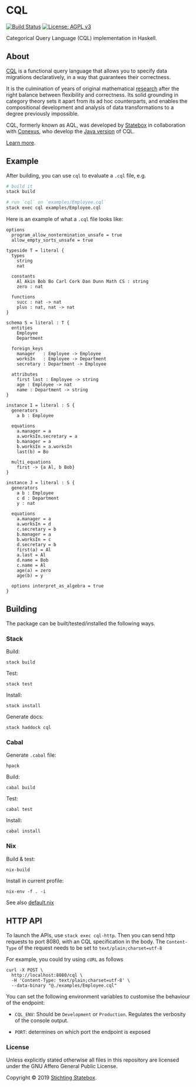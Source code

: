 # CQL

[![Build Status](https://travis-ci.com/statebox/cql.svg?branch=master&token=Ljpteop2x6Z8X4NsFyyn)](https://travis-ci.com/statebox/cql)
[![License: AGPL v3](https://img.shields.io/badge/License-AGPL%20v3-blue.svg)](https://www.gnu.org/licenses/agpl-3.0)

Categorical Query Language (CQL) implementation in Haskell.


## About

[CQL](https://www.categoricaldata.net) is a functional query language that allows you to specify data migrations declaratively, in a way that guarantees their correctness.

It is the culmination of years of original mathematical [research](https://www.categoricaldata.net/papers.php) after the right balance between flexibility and correctness. Its solid grounding in category theory sets it apart from its ad hoc counterparts, and enables the compositional development and analysis of data transformations to a degree previously impossible.

CQL, formerly known as AQL, was developed by [Statebox](https://www.statebox.org) in collaboration with [Conexus](http://conexus.ai/), who develop the [Java version](https://github.com/CategoricalData/cql) of CQL.

[Learn more](https://www.categoricaldata.net).

## Example

After building, you can use `cql` to evaluate a `.cql` file, e.g.

```sh
# build it
stack build

# run `cql` on `examples/Employee.cql`
stack exec cql examples/Employee.cql
```

Here is an example of what a `.cql` file looks like:

```
options
  program_allow_nontermination_unsafe = true
  allow_empty_sorts_unsafe = true

typeside T = literal {
  types
    string
    nat

  constants
    Al Akin Bob Bo Carl Cork Dan Dunn Math CS : string
    zero : nat

  functions
    succ : nat -> nat
    plus : nat, nat -> nat
}

schema S = literal : T {
  entities
    Employee
    Department

  foreign_keys
    manager   : Employee -> Employee
    worksIn   : Employee -> Department
    secretary : Department -> Employee

  attributes
    first last : Employee -> string
    age : Employee -> nat
    name : Department -> string
}

instance I = literal : S {
  generators
    a b : Employee

  equations
    a.manager = a
    a.worksIn.secretary = a
    b.manager = a
    b.worksIn = a.worksIn
    last(b) = Bo

  multi_equations
    first -> {a Al, b Bob}
}

instance J = literal : S {
  generators
    a b : Employee
    c d : Department
    y : nat

  equations
    a.manager = a
    a.worksIn = d
    c.secretary = b
    b.manager = a
    b.worksIn = c
    d.secretary = b
    first(a) = Al
    a.last = Al
    d.name = Bob
    c.name = Al
    age(a) = zero
    age(b) = y

  options interpret_as_algebra = true
}
```

## Building

The package can be built/tested/installed the following ways.

### Stack

Build:

`stack build`

Test:

`stack test`

Install:

`stack install`

Generate docs:

`stack haddock cql`

### Cabal

Generate `.cabal` file:

`hpack`

Build:

`cabal build`

Test:

`cabal test`

Install:

`cabal install`

### Nix

Build & test:

`nix-build`

Install in current profile:

`nix-env -f . -i`

See also [default.nix](default.nix)

## HTTP API

To launch the APIs, use `stack exec cql-http`. Then you can send http requests to port 8080, with an CQL specification in the body. The `Content-Type` of the request needs to be set to `text/plain;charset=utf-8`

For example, you could try using `cURL` as follows

```
curl -X POST \
  http://localhost:8080/cql \
  -H 'Content-Type: text/plain;charset=utf-8' \
  --data-binary "@./examples/Employee.cql"
```

You can set the following environment variables to customise the behaviour of the endpoint:

- `CQL_ENV`: Should be `Development` or `Production`. Regulates the verbosity of the console output.

- `PORT`: determines on which port the endpoint is exposed

### License

Unless explicitly stated otherwise all files in this repository are licensed under the GNU Affero General Public License.

Copyright © 2019 [Stichting Statebox](https://statebox.nl).
